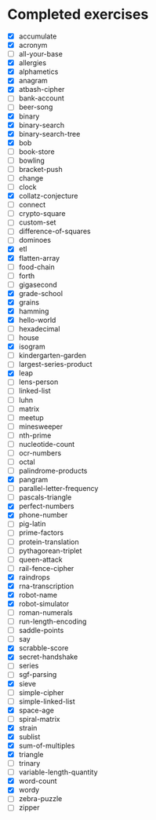 # Completed exercises

* [x] accumulate
* [x] acronym
* [ ] all-your-base
* [x] allergies
* [x] alphametics
* [x] anagram
* [x] atbash-cipher
* [ ] bank-account
* [ ] beer-song
* [x] binary
* [x] binary-search
* [x] binary-search-tree
* [x] bob
* [ ] book-store
* [ ] bowling
* [ ] bracket-push
* [ ] change
* [ ] clock
* [x] collatz-conjecture
* [ ] connect
* [ ] crypto-square
* [ ] custom-set
* [ ] difference-of-squares
* [ ] dominoes
* [x] etl
* [x] flatten-array
* [ ] food-chain
* [ ] forth
* [ ] gigasecond
* [x] grade-school
* [x] grains
* [x] hamming
* [x] hello-world
* [ ] hexadecimal
* [ ] house
* [x] isogram
* [ ] kindergarten-garden
* [ ] largest-series-product
* [x] leap
* [ ] lens-person
* [ ] linked-list
* [ ] luhn
* [ ] matrix
* [ ] meetup
* [ ] minesweeper
* [ ] nth-prime
* [ ] nucleotide-count
* [ ] ocr-numbers
* [ ] octal
* [ ] palindrome-products
* [x] pangram
* [ ] parallel-letter-frequency
* [ ] pascals-triangle
* [x] perfect-numbers
* [x] phone-number
* [ ] pig-latin
* [ ] prime-factors
* [ ] protein-translation
* [ ] pythagorean-triplet
* [ ] queen-attack
* [ ] rail-fence-cipher
* [x] raindrops
* [x] rna-transcription
* [x] robot-name
* [x] robot-simulator
* [ ] roman-numerals
* [ ] run-length-encoding
* [ ] saddle-points
* [ ] say
* [x] scrabble-score
* [x] secret-handshake
* [ ] series
* [ ] sgf-parsing
* [x] sieve
* [ ] simple-cipher
* [ ] simple-linked-list
* [x] space-age
* [ ] spiral-matrix
* [x] strain
* [x] sublist
* [x] sum-of-multiples
* [x] triangle
* [ ] trinary
* [ ] variable-length-quantity
* [x] word-count
* [x] wordy
* [ ] zebra-puzzle
* [ ] zipper
